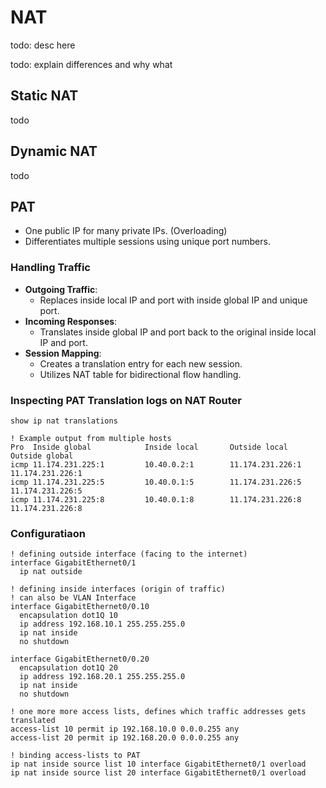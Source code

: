 # NAT

todo: desc here

todo: explain differences and why what

## Static NAT

todo

## Dynamic NAT

todo

## PAT

- One public IP for many private IPs. (Overloading)
- Differentiates multiple sessions using unique port numbers.

### Handling Traffic

- **Outgoing Traffic**:
  - Replaces inside local IP and port with inside global IP and unique port.
- **Incoming Responses**:
  - Translates inside global IP and port back to the original inside local IP and port.
- **Session Mapping**:
  - Creates a translation entry for each new session.
  - Utilizes NAT table for bidirectional flow handling.

### Inspecting PAT Translation logs on NAT Router

```cisco-ios
show ip nat translations

! Example output from multiple hosts
Pro  Inside global            Inside local       Outside local      Outside global
icmp 11.174.231.225:1         10.40.0.2:1        11.174.231.226:1   11.174.231.226:1
icmp 11.174.231.225:5         10.40.0.1:5        11.174.231.226:5   11.174.231.226:5
icmp 11.174.231.225:8         10.40.0.1:8        11.174.231.226:8   11.174.231.226:8
```

### Configuratiaon

```cisco-ios
! defining outside interface (facing to the internet)
interface GigabitEthernet0/1
  ip nat outside

! defining inside interfaces (origin of traffic)
! can also be VLAN Interface
interface GigabitEthernet0/0.10
  encapsulation dot1Q 10
  ip address 192.168.10.1 255.255.255.0
  ip nat inside
  no shutdown

interface GigabitEthernet0/0.20
  encapsulation dot1Q 20
  ip address 192.168.20.1 255.255.255.0
  ip nat inside
  no shutdown

! one more more access lists, defines which traffic addresses gets translated
access-list 10 permit ip 192.168.10.0 0.0.0.255 any
access-list 20 permit ip 192.168.20.0 0.0.0.255 any

! binding access-lists to PAT
ip nat inside source list 10 interface GigabitEthernet0/1 overload
ip nat inside source list 20 interface GigabitEthernet0/1 overload
```
